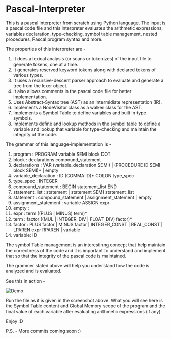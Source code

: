 # Pascal-Interpreter

This is a pascal interpreter from scratch using Python language. The input is a pascal code file and this interpreter 
evaluates the arithmetic expressions, variables declaration, type-checking, symbol table management, nested procedures, Pascal program syntax and more.

The properties of this interpreter are - 
1. It does a lexical analysis (or scans or tokenizes) of the input file to generate tokens, one at a time.
2. It generates reserved keyword tokens along with declared tokens of various types. 
3. It uses a recursive-descent parser approach to evaluate and generate a tree from the lexer object.
4. It also allows comments in the pascal code file for better implementation.
5. Uses Abstract-Syntax tree (AST) as an intermidiate representation (IR).
6. Implements a NodeVisitor class as a walker class for the AST.
7. Implements a Symbol Table to define variables and built in type symbols. 
8. Implements define and lookup methods in the symbol table to define a variable and lookup that variable for type-checking and maintain the integrity of the code.

The grammar of this language-implementation is -

1. program : PROGRAM variable SEMI block DOT
2. block : declarations compound_statement
3. declarations : VAR (variable_declaration SEMI) | (PROCEDURE ID SEMI block SEMI)* | empty
4. variable_declaration : ID (COMMA ID)* COLON type_spec
5. type_spec : INTEGER
6. compound_statement : BEGIN statement_list END
7. statement_list : statement | statement SEMI statement_list
8. statement : compound_statement | assignment_statement | empty
9. assignment_statement : variable ASSIGN expr
10. empty :
11. expr : term ((PLUS | MINUS) term)*
12. term : factor ((MUL | INTEGER_DIV | FLOAT_DIV) factor)*
13. factor : PLUS factor
             | MINUS factor
             | INTEGER_CONST
             | REAL_CONST
             | LPAREN expr RPAREN
             | variable
14. variable: ID

The symbol Table management is an interestinng concept that help maintain the correctness of the code and it is important to understand and implement that so that the integrity of the pascal code is maintained.

The grammer stated above will help you understand how the code is analyzed and is evaluated. 

See this in action - 

![Demo](https://cloud.githubusercontent.com/assets/22873739/24975598/3c81b59a-1f94-11e7-8872-7ebb1139350c.png)

Run the file as it is given in the screenshot above. What you will see here is the Symbol Table content and Global Memory scope of the program and the final value of each variable after evaluating arithmetic expressions (if any).

Enjoy :D 

P.S. - More commits coming soon :)
